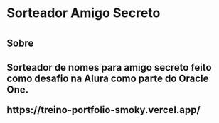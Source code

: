<h1>Sorteador Amigo Secreto<h1>

<h2>Sobre<h2>
<p> Sorteador de nomes para amigo secreto feito como desafio na Alura como parte do Oracle One.</p>
<p>https://treino-portfolio-smoky.vercel.app/</p>
